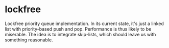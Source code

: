 # lockfree
Lockfree priority queue implementation. In its current state, it's just a linked list with priority-based push and pop. Performance is thus likely to be miserable. The idea is to integrate skip-lists, which should leave us with something reasonable.